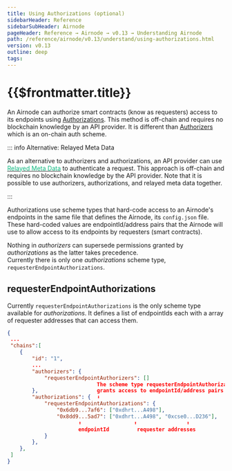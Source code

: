 ```yaml
---
title: Using Authorizations (optional)
sidebarHeader: Reference
sidebarSubHeader: Airnode
pageHeader: Reference → Airnode → v0.13 → Understanding Airnode
path: /reference/airnode/v0.13/understand/using-authorizations.html
version: v0.13
outline: deep
tags:
---
```


<VersionWarning/>

<PageHeader/>

<SearchHighlight/>

<FlexStartTag/>

# {{$frontmatter.title}}

An Airnode can authorize smart contracts (know as requesters) access to its
endpoints using
[Authorizations](/reference/airnode/v0.13/concepts/authorizations.md). This
method is off-chain and requires no blockchain knowledge by an API provider. It
is different than
[Authorizers](/reference/airnode/v0.13/concepts/authorizers.md) which is an
on-chain auth scheme.

::: info Alternative: Relayed Meta Data

As an alternative to authorizers and authorizations, an API provider can use
[<span style="color: rgb(16, 185, 129)">Relayed Meta Data</span>](/reference/airnode/v0.13/understand/api-security.md#relayed-meta-data-security-schemes)
to authenticate a request. This approach is off-chain and requires no blockchain
knowledge by the API provider. Note that it is possible to use authorizers,
authorizations, and relayed meta data together.

:::

Authorizations use scheme types that hard-code access to an Airnode's endpoints
in the same file that defines the Airnode, its `config.json` file. These
hard-coded values are endpointId/address pairs that the Airnode will use to
allow access to its endpoints by requesters (smart contracts).

Nothing in _authorizers_ can supersede permissions granted by _authorizations_
as the latter takes precedence.  
Currently there is only one _authorizations_ scheme type,
`requesterEndpointAuthorizations`.

## requesterEndpointAuthorizations

Currently `requesterEndpointAuthorizations` is the only scheme type available
for _authorizations_. It defines a list of endpointIds each with a array of
requester addresses that can access them.

```json
{
 ...
 "chains":[
    {
        "id": "1",
        ...
        "authorizers": {
            "requesterEndpointAuthorizers": []
                             The scheme type requesterEndpointAuthorizations
        },                   grants access to endpointId/address pairs
        "authorizations": {  ⬇
            "requesterEndpointAuthorizations": {
                "0x6db9...7af6": ["0xdhrt...A498"],
                "0x8dd9...5ad7": ["0xdhrt...A498", "0xcse0...D236"],
                       ⬆                 ⬆                ⬆
                       endpointId         requester addresses
            }
        },
    },
 ]
}
```

<FlexEndTag/>

